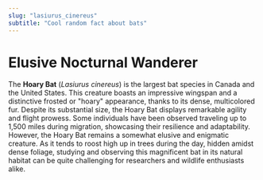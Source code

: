 ```yaml
---
slug: "lasiurus_cinereus"
subtitle: "Cool random fact about bats"
---
```


# Elusive Nocturnal Wanderer

The **Hoary Bat** (_Lasiurus cinereus_) is the largest bat species in Canada and the United States.
This creature boasts an impressive wingspan and a distinctive frosted or "hoary" appearance,
thanks to its dense, multicolored fur.
Despite its substantial size, the Hoary Bat displays remarkable agility and flight prowess.
Some individuals have been observed traveling up to 1,500 miles during migration,
showcasing their resilience and adaptability.
However, the Hoary Bat remains a somewhat elusive and enigmatic creature.
As it tends to roost high up in trees during the day, hidden amidst dense foliage,
studying and observing this magnificent bat in its natural habitat
can be quite challenging for researchers and wildlife enthusiasts alike.
